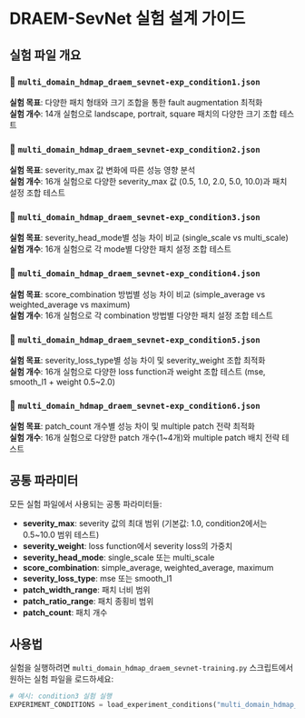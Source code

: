 # DRAEM-SevNet 실험 설계 가이드

## 실험 파일 개요

### 📂 `multi_domain_hdmap_draem_sevnet-exp_condition1.json`
**실험 목표**: 다양한 패치 형태와 크기 조합을 통한 fault augmentation 최적화  
**실험 개수**: 14개 실험으로 landscape, portrait, square 패치의 다양한 크기 조합 테스트

### 📂 `multi_domain_hdmap_draem_sevnet-exp_condition2.json`
**실험 목표**: severity_max 값 변화에 따른 성능 영향 분석  
**실험 개수**: 16개 실험으로 다양한 severity_max 값 (0.5, 1.0, 2.0, 5.0, 10.0)과 패치 설정 조합 테스트

### 📂 `multi_domain_hdmap_draem_sevnet-exp_condition3.json`
**실험 목표**: severity_head_mode별 성능 차이 비교 (single_scale vs multi_scale)  
**실험 개수**: 16개 실험으로 각 mode별 다양한 패치 설정 조합 테스트

### 📂 `multi_domain_hdmap_draem_sevnet-exp_condition4.json`
**실험 목표**: score_combination 방법별 성능 차이 비교 (simple_average vs weighted_average vs maximum)  
**실험 개수**: 16개 실험으로 각 combination 방법별 다양한 패치 설정 조합 테스트

### 📂 `multi_domain_hdmap_draem_sevnet-exp_condition5.json`
**실험 목표**: severity_loss_type별 성능 차이 및 severity_weight 조합 최적화  
**실험 개수**: 16개 실험으로 다양한 loss function과 weight 조합 테스트 (mse, smooth_l1 + weight 0.5~2.0)

### 📂 `multi_domain_hdmap_draem_sevnet-exp_condition6.json`
**실험 목표**: patch_count 개수별 성능 차이 및 multiple patch 전략 최적화  
**실험 개수**: 16개 실험으로 다양한 patch 개수(1~4개)와 multiple patch 배치 전략 테스트

## 공통 파라미터

모든 실험 파일에서 사용되는 공통 파라미터들:

- **severity_max**: severity 값의 최대 범위 (기본값: 1.0, condition2에서는 0.5~10.0 범위 테스트)
- **severity_weight**: loss function에서 severity loss의 가중치
- **severity_head_mode**: single_scale 또는 multi_scale
- **score_combination**: simple_average, weighted_average, maximum
- **severity_loss_type**: mse 또는 smooth_l1
- **patch_width_range**: 패치 너비 범위
- **patch_ratio_range**: 패치 종횡비 범위  
- **patch_count**: 패치 개수

## 사용법

실험을 실행하려면 `multi_domain_hdmap_draem_sevnet-training.py` 스크립트에서 원하는 실험 파일을 로드하세요:

```python
# 예시: condition3 실험 실행
EXPERIMENT_CONDITIONS = load_experiment_conditions("multi_domain_hdmap_draem_sevnet-exp_condition3.json")
```

